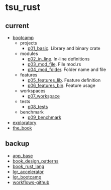 # tsu_rust

## current

- [bootcamp](current/bootcamp)
  - projects
    - [p01_basic](current/p01_basic). Library and binary crate
  - modules
    - [p02_in_line](current/p02_in_line). In-line definitions
    - [p03_mod_file](current/p03_mod_file). File mod.rs
    - [p04_mod_folder](current/p04_mod_folder). Folder name and file
  - features
    - [p05_features_lib](current/p05_features_lib). Feature definition
    - [p06_features_bin](current/p06_features_bin). Feature usage
  - workspaces
    - [p07_workspace](current/p07_workspace)
  - tests
    - [p08_tests](current/08_tests)
  - benchmark
    - [p09_benchmark](current/p09_benchmark)
- [exploratory](current/exploratory)
- [the_book](current/the_book)

## backup

- [app_base](backup/app_base)
- [book_design_patterns](backup/book_design_patterns)
- [book_rust_lang](backup/book_rust_lang)
- [lgr_accelerator](backup/lgr_accelerator)
- [lgr_bootcamp](backup/lgr_bootcamp)
- [workflows-github](backup/workflows-github)